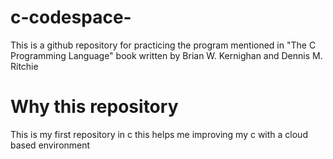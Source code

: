 # c-codespace-
This is a github repository for practicing the program mentioned in "The C Programming Language" book written by Brian W. Kernighan and Dennis M. Ritchie
# Why this repository
This is my first repository in c this helps me improving my c with a cloud based environment 

